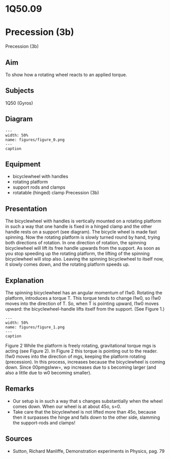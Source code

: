 # 1Q50.09 
  # Precession (3b) 
 Precession (3b)   
  
## Aim   
 To show how a rotating wheel reacts to an applied torque.    
  
## Subjects   
 1Q50 (Gyros)   
  
## Diagram   
   
```{figure} figures/figure_0.png  
---  
width: 50%  
name: figures/figure_0.png  
---  
caption  
``` 
      
  
## Equipment   
 
 *  bicyclewheel with handles 
 *  rotating platform 
 *  support rods and clamps 
 *  rotatable (hinged) clamp Precession (3b)
    
  
## Presentation   
 The bicyclewheel with handles is vertically mounted on a rotating platform in such a way that one handle is fixed in a hinged clamp and the other handle rests on a support (see diagram). The bicycle wheel is made fast spinning. Now the rotating platform is slowly turned round by hand, trying both directions of rotation. In one direction of rotation, the spinning bicyclewheel will lift its free handle upwards from the support. As soon as you stop speeding up the rotating platform, the lifting of the spinning bicyclewheel will stop also. Leaving the spinning bicyclewheel to itself now, it slowly comes down, and the rotating platform speeds up.    
  
## Explanation   
 The spinning bicyclewheel has an angular momentum of I1w0. Rotating the platform, introduces a torque T. This torque tends to change I1w0, so I1w0 moves into the direction of T. So, when T is pointing upward, I1w0 moves upward: the bicyclewheel-handle lifts itself from the support. (See Figure 1.)     
```{figure} figures/figure_1.png  
---  
width: 50%  
name: figures/figure_1.png  
---  
caption  
``` 
 Figure 2  While the platform is freely rotating, gravitational torque mgs is acting (see Figure 2). In Figure 2 this torque is pointing out to the reader. I1w0 moves into the direction of mgs, keeping the platform rotating (precession). In this process, increases because the bicyclewheel is coming down. Since 00pmgsIww=, wp increases due to s becoming larger (and also a little due to w0 becoming smaller).    
  
## Remarks   
 
 *  Our setup is in such a way that s changes substantially when the wheel comes down. When our wheel is at about 45o, s=0. 
 *  Take care that the bicyclewheel is not lifted more than 45o, because then it surpasses the hinge and falls down to the other side, slamming the support-rods and clamps!
    
  
## Sources   
 
 *  Sutton, Richard Manliffe, Demonstration experiments in Physics, pag. 79
  